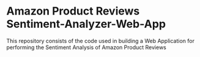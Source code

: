 # Amazon Product Reviews Sentiment-Analyzer-Web-App
This repository consists of the code used in building a Web Application for performing the Sentiment Analysis of Amazon Product Reviews
